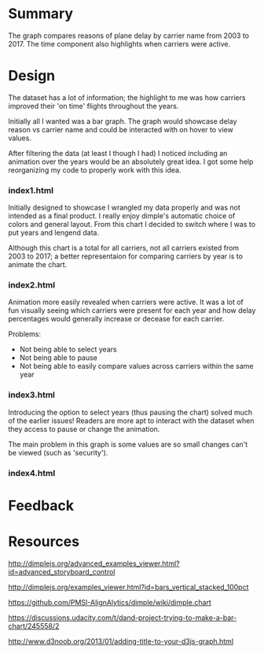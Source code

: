 # Summary

The graph compares reasons of plane delay by carrier name from 2003
to 2017. The time component also highlights when carriers were active.

# Design

The dataset has a lot of information; the highlight to me was how carriers 
improved their 'on time' flights throughout the years.

Initially all I wanted was a bar graph. The graph would showcase delay reason vs
carrier name and could be interacted with on hover to view values.

After filtering the data (at least I though I had) I noticed including an 
animation over the years would be an absolutely great idea. I got some help
reorganizing my code to properly work with this idea.

### index1.html

Initially designed to showcase I wrangled my data properly and was not intended 
as a final product. I really enjoy dimple's automatic choice of colors and 
general layout. From this chart I decided to switch where I was to put years and
lengend data. 

Although this chart is a total for all carriers, not all carriers existed from
2003 to 2017; a better representaion for comparing carriers by year is to 
animate the chart.

### index2.html

Animation more easily revealed when carriers were active. It was a lot of fun
visually seeing which carriers were present for each year and how delay 
percentages would generally increase or decease for each carrier. 

Problems:

* Not being able to select years 
* Not being able to pause 
* Not being able to easily compare values across carriers within the same year


### index3.html

Introducing the option to select years (thus pausing the chart) solved much of
the earlier issues! Readers are more apt to interact with the dataset when they
access to pause or change the animation. 

The main problem in this graph is some values are so small changes can't be 
viewed (such as 'security').


### index4.html

# Feedback



# Resources

http://dimplejs.org/advanced_examples_viewer.html?id=advanced_storyboard_control

http://dimplejs.org/examples_viewer.html?id=bars_vertical_stacked_100pct

https://github.com/PMSI-AlignAlytics/dimple/wiki/dimple.chart

https://discussions.udacity.com/t/dand-project-trying-to-make-a-bar-chart/245558/2

http://www.d3noob.org/2013/01/adding-title-to-your-d3js-graph.html